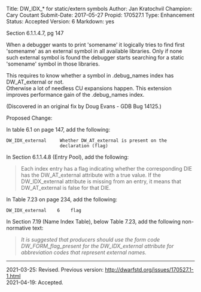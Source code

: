 Title:       DW_IDX_* for static/extern symbols
Author:      Jan Kratochvil
Champion:    Cary Coutant
Submit-Date: 2017-05-27
Propid:      170527.1
Type:        Enhancement
Status:      Accepted
Version:     6
Markdown:    yes

Section 6.1.1.4.7, pg 147

When a debugger wants to print 'somename' it logically tries to find first 'somename' as an 
external symbol in all available libraries.  Only if none such external symbol is found the 
debugger starts searching for a static 'somename' symbol in those libraries.

This requires to know whether a symbol in .debug_names index has DW_AT_external or not.  
Otherwise a lot of needless CU expansions happen.  This extension improves performance 
gain of the .debug_names index.

(Discovered in an original fix by Doug Evans - GDB Bug 14125.)

Proposed Change:

In table 6.1 on page 147, add the following:

    DW_IDX_external     Whether DW_AT_external is present on the
                        declaration (flag)

In Section 6.1.1.4.8 (Entry Pool), add the following:

> Each index entry has a flag indicating whether the corresponding DIE
> has the DW_AT_external attribute with a true value. If the
> DW_IDX_external attribute is missing from an entry, it means that
> DW_AT_external is false for that DIE.

In Table 7.23 on page 234, add the following:

    DW_IDX_external    6    flag

In Section 7.19 (Name Index Table), below Table 7.23, add the
following non-normative text:

> *It is suggested that producers should use the form code
> DW_FORM_flag_present for the DW_IDX_external attribute for
> abbreviation codes that represent external names.*

---

2021-03-25: Revised.  Previous version: http://dwarfstd.org/issues/170527.1-1.html  
2021-04-19: Accepted.
